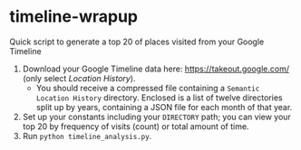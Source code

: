 # timeline-wrapup

Quick script to generate a top 20 of places visited from your Google Timeline

1. Download your Google Timeline data here: https://takeout.google.com/ (only select _Location History_). 
   - You should receive a compressed file containing a `Semantic Location History` directory. Enclosed is a list of twelve directories split up by years, containing a JSON file for each month of that year. 
3. Set up your constants including your `DIRECTORY` path; you can view your top 20 by frequency of visits (count) or total amount of time. 
4. Run `python timeline_analysis.py`. 

